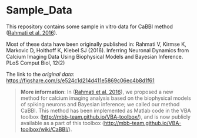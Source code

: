 # Sample_Data
This repository contains some sample in vitro data for CaBBI method ([Rahmati et al. 2016](http://journals.plos.org/ploscompbiol/article?id=info:doi/10.1371/journal.pcbi.1004736)). 

Most of these data have been originally published in:
Rahmati V, Kirmse K, Markovic D, Holthoff K, Kiebel SJ (2016). Inferring Neuronal Dynamics from Calcium Imaging Data Using Biophysical Models and Bayesian Inference. PLoS Comput Biol, 12(2)

The link to the *original data*:
https://figshare.com/s/e524c1d214d411e5869c06ec4b8d1f61


> **More information**:
In ([Rahmati et al. 2016](http://journals.plos.org/ploscompbiol/article?id=info:doi/10.1371/journal.pcbi.1004736)), we proposed a new method for calcium imaging analysis based on the biophysical models of spiking neurons and Bayesian inference; we called our method CaBBI. This method has been implemented as Matlab code in the VBA toolbox (http://mbb-team.github.io/VBA-toolbox/), and is now publicly available as a part of this toolbox (http://mbb-team.github.io/VBA-toolbox/wiki/CaBBI/).

